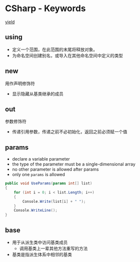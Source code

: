# CSharp - Keywords

[yield](csharp-yield.md)

## using

- 定义一个范围，在此范围的末尾将释放对象。
- 为命名空间创建别名，或导入在其他命名空间中定义的类型

## new

用作声明修饰符

- 显示隐藏从基类继承的成员

## out

参数修饰符

- 传递引用参数，传递之前不必初始化，返回之前必须赋一个值

## params

- declare a variable parameter
- the type of the parameter must be a single-dimensional array
- no other parameter is allowed after params
- only one `params` is allowed

```cs
public void UseParams(params int[] list)
{
    for (int i = 0; i < list.Length; i++)
    {
        Console.Write(list[i] + " ");
    }
    Console.WriteLine();
}
```


## base

- 用于从派生类中访问基类成员
  - 调用基类上一辈其他方法重写的方法
- 基类是指派生体系中相邻的基类 
